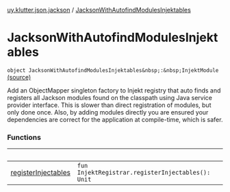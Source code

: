 [uy.klutter.json.jackson](../index.md) / [JacksonWithAutofindModulesInjektables](.)


# JacksonWithAutofindModulesInjektables
`object JacksonWithAutofindModulesInjektables&nbsp;:&nbsp;InjektModule` [(source)](https://github.com/kohesive/klutter/blob/master/json-jackson-jdk6/src/main/kotlin/uy/klutter/json/jackson/Injektable.kt#L24)

Add an ObjectMapper singleton factory to Injekt registry that auto finds and registers all Jackson modules found on
the classpath using Java service provider interface.  This is slower than direct registration of modules, but only
done once.  Also, by adding modules directly you are ensured your dependencies are correct for the application at
compile-time, which is safer.



### Functions

|&nbsp;|&nbsp;|
|---|---|
| [registerInjectables](register-injectables.md) | `fun InjektRegistrar.registerInjectables(): Unit` |

